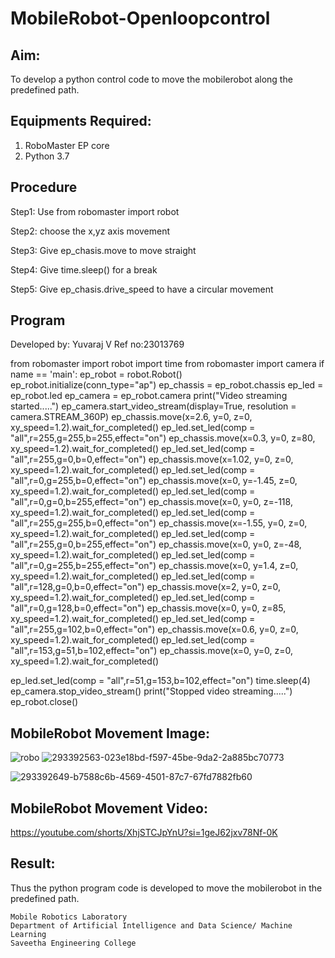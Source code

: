 # MobileRobot-Openloopcontrol
## Aim:

To develop a python control code to move the mobilerobot along the predefined path.

## Equipments Required:
1. RoboMaster EP core
2. Python 3.7

## Procedure

Step1:
Use from robomaster import robot

Step2:
choose the x,yz axis movement

Step3:
Give ep_chasis.move to move straight

Step4:
Give time.sleep() for a break

Step5:
Give ep_chasis.drive_speed to have a circular movement

## Program
Developed by: Yuvaraj V
Ref no:23013769

from robomaster import robot
import time
from robomaster import camera
if name == 'main':
ep_robot = robot.Robot()
ep_robot.initialize(conn_type="ap")
ep_chassis = ep_robot.chassis
ep_led = ep_robot.led
ep_camera = ep_robot.camera
print("Video streaming started.....")
ep_camera.start_video_stream(display=True, resolution = camera.STREAM_360P)
ep_chassis.move(x=2.6, y=0, z=0, xy_speed=1.2).wait_for_completed()
ep_led.set_led(comp = "all",r=255,g=255,b=255,effect="on")
ep_chassis.move(x=0.3, y=0, z=80, xy_speed=1.2).wait_for_completed()
ep_led.set_led(comp = "all",r=255,g=0,b=0,effect="on")
ep_chassis.move(x=1.02, y=0, z=0, xy_speed=1.2).wait_for_completed()
ep_led.set_led(comp = "all",r=0,g=255,b=0,effect="on")
ep_chassis.move(x=0, y=-1.45, z=0, xy_speed=1.2).wait_for_completed()
ep_led.set_led(comp = "all",r=0,g=0,b=255,effect="on")
ep_chassis.move(x=0, y=0, z=-118, xy_speed=1.2).wait_for_completed()
ep_led.set_led(comp = "all",r=255,g=255,b=0,effect="on")
ep_chassis.move(x=-1.55, y=0, z=0, xy_speed=1.2).wait_for_completed()
ep_led.set_led(comp = "all",r=255,g=0,b=255,effect="on")
ep_chassis.move(x=0, y=0, z=-48, xy_speed=1.2).wait_for_completed()
ep_led.set_led(comp = "all",r=0,g=255,b=255,effect="on")
ep_chassis.move(x=0, y=1.4, z=0, xy_speed=1.2).wait_for_completed()
ep_led.set_led(comp = "all",r=128,g=0,b=0,effect="on")
ep_chassis.move(x=2, y=0, z=0, xy_speed=1.2).wait_for_completed()
ep_led.set_led(comp = "all",r=0,g=128,b=0,effect="on")
ep_chassis.move(x=0, y=0, z=85, xy_speed=1.2).wait_for_completed()
ep_led.set_led(comp = "all",r=255,g=102,b=0,effect="on")
ep_chassis.move(x=0.6, y=0, z=0, xy_speed=1.2).wait_for_completed()
ep_led.set_led(comp = "all",r=153,g=51,b=102,effect="on")
ep_chassis.move(x=0, y=0, z=0, xy_speed=1.2).wait_for_completed()

ep_led.set_led(comp = "all",r=51,g=153,b=102,effect="on")
time.sleep(4)
ep_camera.stop_video_stream()
print("Stopped video streaming.....")
ep_robot.close()

## MobileRobot Movement Image:

![robo](./img/robomaster.png)
![293392563-023e18bd-f597-45be-9da2-2a885bc70773](https://github.com/YuvarajVB/mobilerobot-openloopcontrol/assets/151488375/bd62e605-1963-4735-ae26-14f3ada2ef5a)

![293392649-b7588c6b-4569-4501-87c7-67fd7882fb60](https://github.com/YuvarajVB/mobilerobot-openloopcontrol/assets/151488375/a3bacffd-d61e-4ede-bd36-fbd7dd61d5f7)


## MobileRobot Movement Video:
https://youtube.com/shorts/XhjSTCJpYnU?si=1geJ62jxv78Nf-0K

## Result:
Thus the python program code is developed to move the mobilerobot in the predefined path.
```
Mobile Robotics Laboratory
Department of Artificial Intelligence and Data Science/ Machine Learning
Saveetha Engineering College
```
